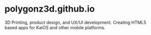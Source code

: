 # polygonz3d.github.io
3D Printing, product design, and UX/UI development.
Creating HTML5 based apps for KaiOS and other mobile platforms.

